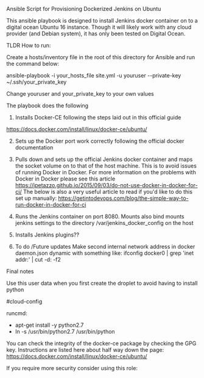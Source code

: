Ansible Script for Provisioning Dockerized Jenkins on Ubuntu

This ansible playbook is designed to install Jenkins docker container on to a digital ocean Ubuntu 16 instance. Though it will likely work with any cloud provider (and Debian system), it has only been tested on Digital Ocean.

TLDR
How to run:

Create a hosts/inventory file in the root of this directory for Ansible and run the command below:

ansible-playbook -i your_hosts_file site.yml -u youruser --private-key ~/.ssh/your_private_key 

Change youruser and your_private_key to your own values

The playbook does the following

1. Installs Docker-CE following the steps laid out in this official guide

https://docs.docker.com/install/linux/docker-ce/ubuntu/


2. Sets up the Docker port work correctly following the official docker documentation

3. Pulls down and sets up the official Jenkins docker container and maps the socket volume on to that of the host machine. This is to avoid issues of running Docker in Docker. For more information on the problems with Docker in Docker please see this article
https://jpetazzo.github.io/2015/09/03/do-not-use-docker-in-docker-for-ci/
The below is also a very useful article to read if you'd like to do this set up manually:
https://getintodevops.com/blog/the-simple-way-to-run-docker-in-docker-for-ci

4. Runs the Jenkins container on port 8080. Mounts also bind mounts jenkins settings to the directory /var/jenkins_docker_config on the host

5. Installs Jenkins plugins??


6. To do /Future updates
Make second internal network address in docker daemon.json dynamic with something like:
ifconfig docker0 | grep 'inet addr:' | cut -d: -f2

Final notes

Use this user data when you first create the droplet to avoid having to install python

#cloud-config

runcmd:
 - apt-get install -y python2.7
 - ln -s /usr/bin/python2.7 /usr/bin/python
 
 

You can check the integrity of the docker-ce package by checking the GPG key. Instructions are listed here about half way down the page:
https://docs.docker.com/install/linux/docker-ce/ubuntu/
 

If you require more security consider using this role:
<insert link here>
